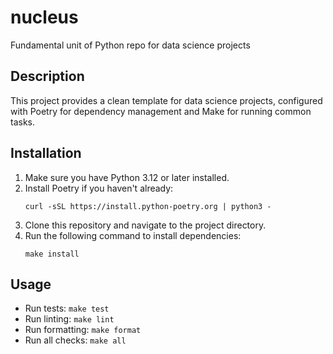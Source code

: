# nucleus
Fundamental unit of Python repo for data science projects

## Description
This project provides a clean template for data science projects, configured with Poetry for dependency management and Make for running common tasks.

## Installation

1. Make sure you have Python 3.12 or later installed.
2. Install Poetry if you haven't already:
   ```
   curl -sSL https://install.python-poetry.org | python3 -
   ```
3. Clone this repository and navigate to the project directory.
4. Run the following command to install dependencies:
   ```
   make install
   ```

## Usage

- Run tests: `make test`
- Run linting: `make lint`
- Run formatting: `make format`
- Run all checks: `make all`
